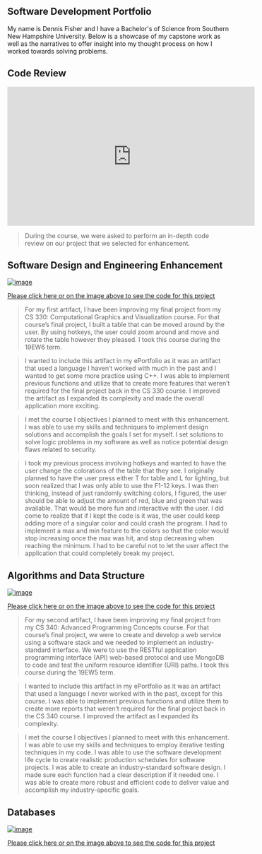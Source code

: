 ## Software Development Portfolio

My name is Dennis Fisher and I have a Bachelor's of Science from Southern New Hampshire University. Below is a showcase of my capstone work as well as the narratives to offer insight into my thought process on how I worked towards solving problems.

## Code Review
<iframe width="560" height="315" src="https://www.youtube.com/embed/etfyGvEYu7I" frameborder="0" allow="accelerometer; autoplay; encrypted-media; gyroscope; picture-in-picture" allowfullscreen></iframe>

>During the course, we were asked to perform an in-depth code review on our project that we selected for enhancement.

## Software Design and Engineering Enhancement

[![image](https://engineering.fb.com/wp-content/uploads/2015/06/1522635669452_11.jpg)](https://github.com/dennis-fisher-snhu/dennis-fisher-snhu.github.io/tree/master/tableDennis)

[Please click here or on the image above to see the code for this project](https://github.com/dennis-fisher-snhu/dennis-fisher-snhu.github.io/tree/master/tableDennis)
>For my first artifact, I have been improving my final project from my CS 330: Computational Graphics and Visualization course. For that course’s final project, I built a table that can be moved around by the user. By using hotkeys, the user could zoom around and move and rotate the table however they pleased. I took this course during the 19EW6 term. 

>I wanted to include this artifact in my ePortfolio as it was an artifact that used a language I haven’t worked with much in the past and I wanted to get some more practice using C++. I was able to implement previous functions and utilize that to create more features that weren’t required for the final project back in the CS 330 course. I improved the artifact as I expanded its complexity and made the overall application more exciting. 

>I met the course I objectives I planned to meet with this enhancement. I was able to use my skills and techniques to implement design solutions and accomplish the goals I set for myself. I set solutions to solve logic problems in my software as well as notice potential design flaws related to security. 

>I took my previous process involving hotkeys and wanted to have the user change the colorations of the table that they see. I originally planned to have the user press either T for table and L for lighting, but soon realized that I was only able to use the F1-12 keys. I was then thinking, instead of just randomly switching colors, I figured, the user should be able to adjust the amount of red, blue and green that was available. That would be more fun and interactive with the user. I did come to realize that if I kept the code is it was, the user could keep adding more of a singular color and could crash the program. I had to implement a max and min feature to the colors so that the color would stop increasing once the max was hit, and stop decreasing when reaching the minimum. I had to be careful not to let the user affect the application that could completely break my project.

## Algorithms and Data Structure

[![image](https://blog-assets.spotinst.com/app/uploads/2017/07/17202136/MongoDB-1440x728.jpg)](https://github.com/dennis-fisher-snhu/dennis-fisher-snhu.github.io/tree/master)

[Please click here or on the image above to see the code for this project](https://github.com/dennis-fisher-snhu/dennis-fisher-snhu.github.io/tree/master)

>For my second artifact, I have been improving my final project from my CS 340: Advanced Programming Concepts course. For that course’s final project, we were to create and develop a web service using a software stack and we needed to implement an industry-standard interface. We were to use the RESTful application programming interface (API) web-based protocol and use MongoDB to code and test the uniform resource identifier (URI) paths.  I took this course during the 19EW5 term. 

>I wanted to include this artifact in my ePortfolio as it was an artifact that used a language I never worked with in the past, except for this course. I was able to implement previous functions and utilize them to create more reports that weren’t required for the final project back in the CS 340 course. I improved the artifact as I expanded its complexity.

>I met the course I objectives I planned to meet with this enhancement. I was able to use my skills and techniques to employ iterative testing techniques in my code. I was able to use the software development life cycle to create realistic production schedules for software projects. I was able to create an industry-standard software design. I made sure each function had a clear description if it needed one. I was able to create more robust and efficient code to deliver value and accomplish my industry-specific goals.


## Databases

[![image](https://miro.medium.com/max/1000/1*tuQwT4emzBkWBxg_IdrsJw.jpeg)](https://github.com/dennis-fisher-snhu/dennis-fisher-snhu.github.io/tree/master)

[Please click here or on the image above to see the code for this project](https://github.com/dennis-fisher-snhu/dennis-fisher-snhu.github.io/tree/master)
